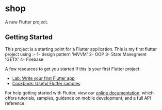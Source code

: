 # shop

A new Flutter project.

## Getting Started

This project is a starting point for a Flutter application.
This is my first flutter project using :-
1- design pattern 'MVVM'
2- OOP
3- State Manegment 'GETX'
4- Firebase

A few resources to get you started if this is your first Flutter project:

- [Lab: Write your first Flutter app](https://flutter.dev/docs/get-started/codelab)
- [Cookbook: Useful Flutter samples](https://flutter.dev/docs/cookbook)

For help getting started with Flutter, view our
[online documentation](https://flutter.dev/docs), which offers tutorials,
samples, guidance on mobile development, and a full API reference.
